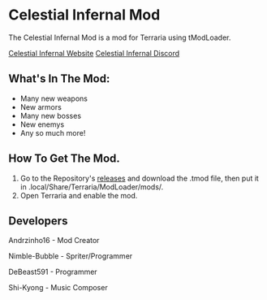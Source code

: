 # Celestial Infernal Mod
The Celestial Infernal Mod is a mod for Terraria using tModLoader.

[Celestial Infernal Website](https://debeast591.github.io/CelestialInfernalTerrariaMod.html)
[Celestial Infernal Discord](https://discord.gg/S3S3KZp)

## What's In The Mod:
- Many new weapons
- New armors
- Many new bosses
- New enemys
- Any so much more!


## How To Get The Mod.
1. Go to the Repository's [releases](https://github.com/Andrzinho15/CelestialInfernalMod/releases) and download the .tmod file, then put it in .local/Share/Terraria/ModLoader/mods/.
2. Open Terraria and enable the mod.

## Developers
Andrzinho16 - Mod Creator

Nimble-Bubble - Spriter/Programmer

DeBeast591 - Programmer

Shi-Kyong - Music Composer

